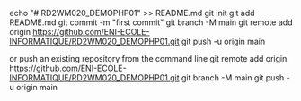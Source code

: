 echo "# RD2WM020_DEMOPHP01" >> README.md
git init
git add README.md
git commit -m "first commit"
git branch -M main
git remote add origin https://github.com/ENI-ECOLE-INFORMATIQUE/RD2WM020_DEMOPHP01.git
git push -u origin main


or push an existing repository from the command line
git remote add origin https://github.com/ENI-ECOLE-INFORMATIQUE/RD2WM020_DEMOPHP01.git
git branch -M main
git push -u origin main